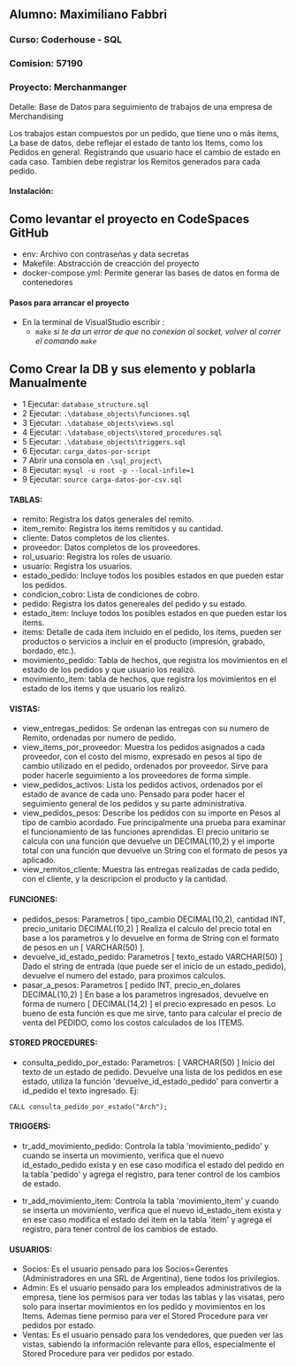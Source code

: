 ## Alumno: Maximiliano Fabbri

### Curso: Coderhouse - SQL

### Comision: 57190

### Proyecto: Merchanmanger

Detalle: Base de Datos para seguimiento de trabajos de una empresa de Merchandising

Los trabajos estan compuestos por un pedido, que tiene uno o más items, La base de datos, debe reflejar el estado de tanto los Items, como los Pedidos en general.
Registrando que usuario hace el cambio de estado en cada caso.
Tambien debe registrar los Remitos generados para cada pedido.

#### Instalación:
## Como levantar el proyecto en CodeSpaces GitHub
* env: Archivo con contraseñas y data secretas
* Makefile: Abstracción de creacción del proyecto
* docker-compose.yml: Permite generar las bases de datos en forma de contenedores

#### Pasos para arrancar el proyecto

* En la terminal de VisualStudio escribir :
    - `make` _si te da un error de que no conexion al socket, volver al correr el comando `make`_
   
## Como Crear la DB y sus elemento y poblarla Manualmente

- 1 Ejecutar: `database_structure.sql`
- 2 Ejecutar: `.\database_objects\funciones.sql`
- 3 Ejecutar: `.\database_objects\views.sql`
- 4 Ejecutar: `.\database_objects\stored_procedures.sql`
- 5 Ejecutar: `.\database_objects\triggers.sql`
- 6 Ejecutar: `carga_datos-por-script`
- 7 Abrir una consola en `.\sql_project\`
- 8 Ejecutar: `mysql -u root -p --local-infile=1`
- 9 Ejecutar: `source carga-datos-por-csv.sql`

#### TABLAS:
- remito: Registra los datos generales del remito.
- item_remito: Registra los items remitidos y su cantidad.
- cliente: Datos completos de los clientes.
- proveedor: Datos completos de los proveedores.
- rol_usuario: Registra los roles de usuario.
- usuario: Registra los usuarios.
- estado_pedido: Incluye todos los posibles estados en que pueden estar los pedidos.
- condicion_cobro: Lista de condiciones de cobro.
- pedido: Registra los datos genereales del pedido y su estado.
- estado_item: Incluye todos los posibles estados en que pueden estar los items.
- items: Detalle de cada item incluido en el pedido, los items, pueden ser productos o servicios a incluir en el producto (impresión, grabado, bordado, etc.).
- movimiento_pedido: Tabla de hechos, que registra los movimientos en el estado de los pedidos y que usuario los realizó.
- movimiento_item: tabla de hechos, que registra los movimientos en el estado de los items y que usuario los realizó.

#### VISTAS:
- view_entregas_pedidos: Se ordenan las entregas con su numero de Remito, ordenadas por numero de pedido.
- view_items_por_proveedor: Muestra los pedidos asignados a cada proveedor, con el costo del mismo, expresado en pesos al tipo de cambio utilizado en el pedido, ordenados por proveedor. Sirve para poder hacerle seguimiento a los proveedores de forma simple.
- view_pedidos_activos: Lista los pedidos activos, ordenados por el estado de avance de cada uno. Pensado para poder hacer el seguimiento general de los pedidos y su parte administrativa.
- view_pedidos_pesos: Describe los pedidos con su importe en Pesos al tipo de cambio acordado. Fue principalmente una prueba para examinar el funcionamiento de las funciones aprendidas. El precio unitario se calcula con una función que devuelve un DECIMAL(10,2) y el importe total con una función que devuelve un String con el formato de pesos ya aplicado.
- view_remitos_cliente: Muestra las entregas realizadas de cada pedido, con el cliente, y la descripcion el producto y la cantidad.

#### FUNCIONES:
- pedidos_pesos:
    Parametros [ tipo_cambio DECIMAL(10,2), cantidad INT, precio_unitario DECIMAL(10,2) ]
    Realiza el calculo del precio total en base a los parametros y lo devuelve en forma de String con el formato de pesos en un [ VARCHAR(50) ].
- devuelve_id_estado_pedido:
    Parametros [ texto_estado VARCHAR(50) ]
    Dado el string de entrada (que puede ser el inicio de un estado_pedido), devuelve el numero del estado, para proximos calculos.
- pasar_a_pesos:
    Parametros [ pedido INT,  precio_en_dolares DECIMAL(10,2) ]
    En base a los parametros ingresados, devuelve en forma de numero [ DECIMAL(14,2) ] el precio expresado en pesos. Lo bueno de esta función es que me sirve, tanto para calcular el precio de venta del PEDIDO, como los costos calculados de los ITEMS. 

#### STORED PROCEDURES:
- consulta_pedido_por_estado:
    Parametros: [ VARCHAR(50) ] Inicio del texto de un estado de pedido.
    Devuelve una lista de los pedidos en ese estado, utiliza la función 'devuelve_id_estado_pedido' para convertir a id_pedido el texto ingresado.
Ej:  
```
CALL consulta_pedido_por_estado("Arch");
```

#### TRIGGERS:
- tr_add_movimiento_pedido:
  Controla la tabla 'movimiento_pedido' y cuando se inserta un movimiento, verifica que el nuevo id_estado_pedido exista y en ese caso modifica el estado del pedido en la tabla 'pedido' y agrega el registro, para tener control de los cambios de estado.

- tr_add_movimiento_item:
  Controla la tabla 'movimiento_item' y cuando se inserta un movimiento, verifica que el nuevo id_estado_item exista y en ese caso modifica el estado del item en la tabla 'item' y agrega el registro, para tener control de los cambios de estado.

#### USUARIOS:
- Socios:
  Es el usuario pensado para los Socios=Gerentes (Administradores en una SRL de Argentina), tiene todos los privilegios.
- Admin:
  Es el usuario pensado para los empleados administrativos de la empresa, tiene los permisos para ver todas las tablas y las visatas, pero solo para insertar movimientos en los pedido y movimientos en los Items. Ademas tiene permiso para ver el Stored Procedure para ver pedidos por estado.
- Ventas:
  Es el usuario pensado para los vendedores, que pueden ver las vistas, sabiendo la información relevante para ellos, especialmente el Stored Procedure para ver pedidos por estado.



